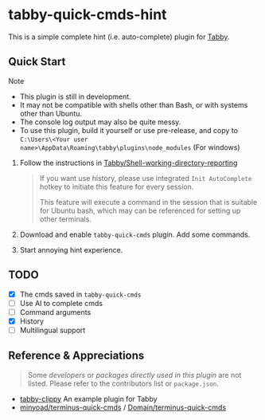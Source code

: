 # tabby-quick-cmds-hint

This is a simple complete hint (i.e. auto-complete) plugin for [Tabby](https://github.com/Eugeny/tabby). 

## Quick Start

> [!NOTE]
> 
> - This plugin is still in development.
> - It may not be compatible with shells other than Bash, or with systems other than Ubuntu. 
> - The console log output may also be quite messy.
> - To use this plugin, build it yourself or use pre-release, and copy to `C:\Users\<Your user name>\AppData\Roaming\tabby\plugins\node_modules` (For windows)

1. Follow the instructions in  [Tabby/Shell-working-directory-reporting](https://github.com/Eugeny/tabby/wiki/Shell-working-directory-reporting) 

   > If you want use history, please use integrated `Init AutoComplete` hotkey to initiate this feature for every session. 
   > 
   > This feature will execute a command in the session that is suitable for Ubuntu bash, which may can be referenced for setting up other terminals. 
2. Download and enable `tabby-quick-cmds` plugin. Add some commands.
3. Start annoying hint experience.


## TODO

- [x] The cmds saved in `tabby-quick-cmds`
- [ ] Use AI to complete cmds
- [ ] Command arguments
- [x] History
- [ ] Multilingual support

## Reference & Appreciations

> Some *developers* or *packages directly used in this plugin* are not listed. Please refer to the contributors list or `package.json`.

- [tabby-clippy](https://github.com/Eugeny/tabby-clippy) An example plugin for Tabby
- [minyoad/terminus-quick-cmds](https://github.com/minyoad/terminus-quick-cmds) / [Domain/terminus-quick-cmds](https://github.com/Domain/terminus-quick-cmds)
